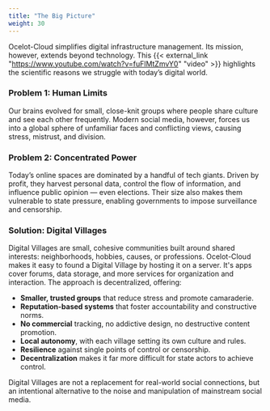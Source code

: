 ```yaml
---
title: "The Big Picture"
weight: 30
---
```


Ocelot-Cloud simplifies digital infrastructure management. Its mission, however, extends beyond technology. This {{< external_link "https://www.youtube.com/watch?v=fuFlMtZmvY0" "video" >}} highlights the scientific reasons we struggle with today’s digital world.

### Problem 1: Human Limits

Our brains evolved for small, close-knit groups where people share culture and see each other frequently. Modern social media, however, forces us into a global sphere of unfamiliar faces and conflicting views, causing stress, mistrust, and division.

### Problem 2: Concentrated Power

Today’s online spaces are dominated by a handful of tech giants. Driven by profit, they harvest personal data, control the flow of information, and influence public opinion — even elections. Their size also makes them vulnerable to state pressure, enabling governments to impose surveillance and censorship. 

### Solution: Digital Villages

Digital Villages are small, cohesive communities built around shared interests: neighborhoods, hobbies, causes, or professions. Ocelot-Cloud makes it easy to found a Digital Village by hosting it on a server. It's apps cover forums, data storage, and more services for organization and interaction. The approach is decentralized, offering:

* **Smaller, trusted groups** that reduce stress and promote camaraderie.
* **Reputation-based systems** that foster accountability and constructive norms.
* **No commercial** tracking, no addictive design, no destructive content promotion.
* **Local autonomy**, with each village setting its own culture and rules.
* **Resilience** against single points of control or censorship.
* **Decentralization** makes it far more difficult for state actors to achieve control.

Digital Villages are not a replacement for real-world social connections, but an intentional alternative to the noise and manipulation of mainstream social media.